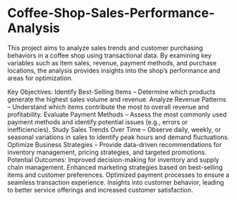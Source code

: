 # Coffee-Shop-Sales-Performance-Analysis
This project aims to analyze sales trends and customer purchasing behaviors in a coffee shop using transactional data. By examining key variables such as item sales, revenue, payment methods, and purchase locations, the analysis provides insights into the shop’s performance and areas for optimization.

Key Objectives:
Identify Best-Selling Items – Determine which products generate the highest sales volume and revenue.
Analyze Revenue Patterns – Understand which items contribute the most to overall revenue and profitability.
Evaluate Payment Methods – Assess the most commonly used payment methods and identify potential issues (e.g., errors or inefficiencies).
Study Sales Trends Over Time – Observe daily, weekly, or seasonal variations in sales to identify peak hours and demand fluctuations.
Optimize Business Strategies – Provide data-driven recommendations for inventory management, pricing strategies, and targeted promotions.
Potential Outcomes:
Improved decision-making for inventory and supply chain management.
Enhanced marketing strategies based on best-selling items and customer preferences.
Optimized payment processes to ensure a seamless transaction experience.
Insights into customer behavior, leading to better service offerings and increased customer satisfaction.
